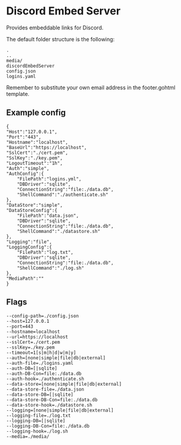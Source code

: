 # Discord Embed Server
Provides embeddable links for Discord.

The default folder structure is the following:
````
.
..
media/
discordEmbedServer
config.json
logins.yaml
````

Remember to substitute your own email address in the footer.gohtml template.

## Example config
````
{
"Host":"127.0.0.1",
"Port":"443",
"Hostname":"localhost",
"BaseUrl":"https://localhost",
"SslCert":"./cert.pem",
"SslKey":"./key.pem",
"LogoutTimeout":"1h",
"Auth":"simple",
"AuthConfig":{
    "FilePath":"logins.yml",
    "DBDriver":"sqlite",
    "ConnectionString":"file:./data.db",
    "ShellCommand":"./authenticate.sh"
},
"DataStore":"simple",
"DataStoreConfig":{
    "FilePath":"data.json",
    "DBDriver":"sqlite",
    "ConnectionString":"file:./data.db",
    "ShellCommand":"./datastore.sh"
},
"Logging":"file",
"LoggingConfig":{
    "FilePath":"log.txt",
    "DBDriver":"sqlite",
    "ConnectionString":"file:./data.db",
    "ShellCommand":"./log.sh"
},
"MediaPath":""
}
````
## Flags
````
--config-path=./config.json
--host=127.0.0.1
--port=443
--hostname=localhost
--url=https://localhost
--sslCert=./cert.pem
--sslKey=./key.pem
--timeout=1[s|m|h|d|w|m|y]
--auth=[none|simple|file|db|external]
--auth-file=./logins.yaml
--auth-DB=[|sqlite]
--auth-DB-Con=file:./data.db
--auth-hook=./authenticate.sh
--data-store=[none|simple|file|db|external]
--data-store-file=./data.json
--data-store-DB=[|sqlite]
--data-store-DB-Con=file:./data.db
--data-store-hook=./datastore.sh
--logging=[none|simple|file|db|external]
--logging-file=./log.txt
--logging-DB=[|sqlite]
--logging-DB-Con=file:./data.db
--logging-hook=./log.sh
--media=./media/
````